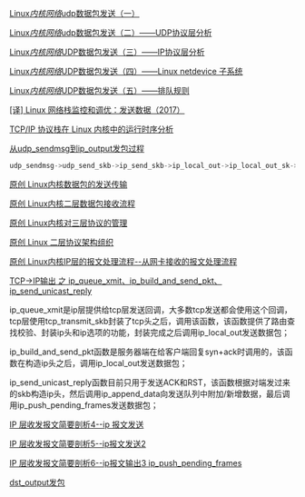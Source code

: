 [Linux*内核网络*udp数据包发送（一）                                ](https://blog.51cto.com/u_15155099/2767255)

[Linux*内核网络*udp数据包发送（二）——UDP协议层分析                                ](https://blog.51cto.com/u_15155099/2767256)

[Linux*内核网络*UDP数据包发送（三）——IP协议层分析                                ](https://blog.51cto.com/u_15155099/2767257)

[Linux*内核网络*UDP数据包发送（四）——Linux netdevice 子系统                                ](https://blog.51cto.com/u_15155099/2767259)

[Linux*内核网络*UDP数据包发送（五）——排队规则                                ](https://blog.51cto.com/u_15155099/2767262)



[[译] Linux 网络栈监控和调优：发送数据（2017）](http://arthurchiao.art/blog/tuning-stack-tx-zh/)

[TCP/IP 协议栈在 Linux 内核中的运行时序分析](https://www.cnblogs.com/luoyang-/p/14349884.html)



[从udp_sendmsg到ip_output发包过程](https://blog.csdn.net/hhhhhyyyyy8/article/details/106589844)

```c
udp_sendmsg->udp_send_skb->ip_send_skb->ip_local_out->ip_local_out_sk->__ip_local_out->__ip_local_out_sk->dst_output_sk->ip_output
```



[原创                   Linux内核数据包的发送传输](https://blog.csdn.net/asiainfolf/article/details/10252857)

[原创                   Linux内核二层数据包接收流程 ](https://blog.csdn.net/asiainfolf/article/details/10286593)

[原创                   Linux内核对三层协议的管理 ](https://blog.csdn.net/asiainfolf/article/details/10296673)

[原创                   Linux 二层协议架构组织](https://blog.csdn.net/asiainfolf/article/details/10475583)

[原创                   Linux内核IP层的报文处理流程--从网卡接收的报文处理流程 ](https://blog.csdn.net/asiainfolf/article/details/10789811)





[TCP->IP输出 之 ip_queue_xmit、ip_build_and_send_pkt、ip_send_unicast_reply](https://www.cnblogs.com/wanpengcoder/p/11755349.html)

ip_queue_xmit是ip层提供给tcp层发送回调，大多数tcp发送都会使用这个回调，tcp层使用tcp_transmit_skb封装了tcp头之后，调用该函数，该函数提供了路由查找校验、封装ip头和ip选项的功能，封装完成之后调用ip_local_out发送数据包；

ip_build_and_send_pkt函数是服务器端在给客户端回复syn+ack时调用的，该函数在构造ip头之后，调用ip_local_out发送数据包；

ip_send_unicast_reply函数目前只用于发送ACK和RST，该函数根据对端发过来的skb构造ip头，然后调用ip_append_data向发送队列中附加/新增数据，最后调用ip_push_pending_frames发送数据包；



[IP 层收发报文简要剖析4--ip 报文发送](https://www.cnblogs.com/codestack/p/9195001.html)

[IP 层收发报文简要剖析5--ip报文发送2](https://www.cnblogs.com/codestack/p/9201813.html)

[IP 层收发报文简要剖析6--ip报文输出3 ip_push_pending_frames](https://www.cnblogs.com/codestack/p/9265886.html)

[dst_output发包](https://www.cnblogs.com/codestack/p/9292122.html)
